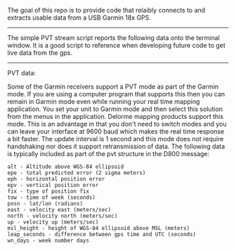 The goal of this repo is to provide code that relaibly connects to and extracts usable data from a USB Garmin 18x GPS.

---------

The simple PVT stream script reports the following data onto the terminal window.  It is a good script to reference when developing future code to get live data from the gps.

---------

PVT data:

Some of the Garmin receivers support a PVT mode as part of the Garmin mode. If you are using a computer program that supports this then you can remain in Garmin mode even while running your real time mapping application. You set your unit to Garmin mode and then select this solution from the menus in the application. Delorme mapping products support this mode. This is an advantage in that you don't need to switch modes and you can leave your interface at 9600 baud which makes the real time response a bit faster. The update interval is 1 second and this mode does not require handshaking nor does it support retransmission of data. The following data is typically included as part of the pvt structure in the D800 message:

    alt - Altitude above WGS-84 ellipsoid
    epe - total predicted error (2 sigma meters)
    eph - horizontal position error
    epv - vertical position error
    fix - type of position fix
    tow - time of week (seconds)
    posn - lat/lon (radians)
    east - velocity east (meters/sec)
    north - velocity north (meters/sec)
    up - velocity up (meters/sec)
    msl_height - height of WGS-84 ellipsoid above MSL (meters)
    leap_seconds - difference between gps time and UTC (seconds)
    wn_days - week number days
